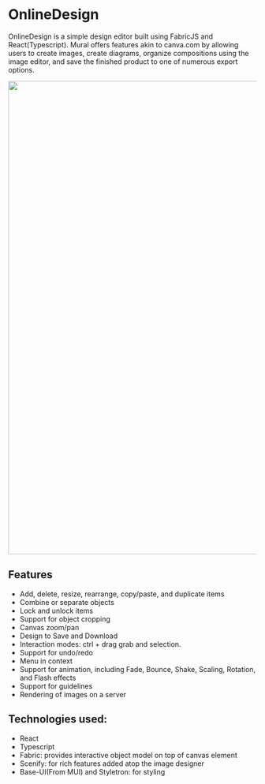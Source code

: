 # OnlineDesign

OnlineDesign is a simple design editor built using FabricJS and React(Typescript). Mural offers features akin to canva.com by allowing users to create images, create diagrams, organize compositions using the image editor, and save the finished product to one of numerous export options.

<img width="960" alt="" src="https://spreinvents.in/">


## Features

- Add, delete, resize, rearrange, copy/paste, and duplicate items
- Combine or separate objects
- Lock and unlock items
- Support for object cropping
- Canvas zoom/pan 
- Design to Save and Download 
- Interaction modes: ctrl + drag grab and selection.
- Support for undo/redo 
- Menu in context 
- Support for animation, including Fade, Bounce, Shake, Scaling, Rotation, and Flash effects
- Support for guidelines 
- Rendering of images on a server


## Technologies used:
- React
- Typescript
- Fabric: provides interactive object model on top of canvas element
- Scenify: for rich features added atop the image designer
- Base-UI(From MUI) and Styletron: for styling
